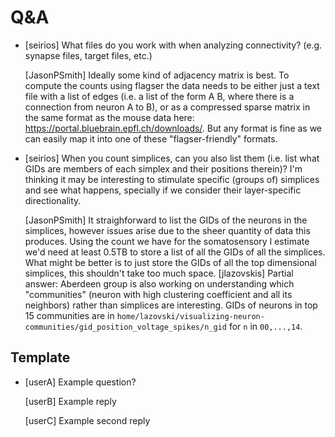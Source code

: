 # Q&A

+ [seirios] What files do you work with when analyzing connectivity? (e.g. synapse files, target files, etc.)

    [JasonPSmith] Ideally some kind of adjacency matrix is best. To compute the counts using flagser the data needs to be
    either just a text file with a list of edges (i.e. a list of the form A B, where there is a connection from neuron A to B), 
    or as a compressed sparse matrix in the same format as the mouse data here: https://portal.bluebrain.epfl.ch/downloads/. 
    But any format is fine as we can easily map it into one of these "flagser-friendly" formats.

+ [seirios] When you count simplices, can you also list them (i.e. list what GIDs are members of each simplex and their positions therein)? I'm thinking it may be interesting to stimulate specific (groups of) simplices and see what happens, specially if we consider their layer-specific directionality.

    [JasonPSmith] It straighforward to list the GIDs of the neurons in the simplices, however issues arise due to the sheer 
    quantity of data this produces. Using the count we have for the somatosensory I estimate we'd need at least 0.5TB to store
    a list of all the GIDs of all the simplices. What might be better is to just store the GIDs of all the top dimensional
    simplices, this shouldn't take too much space.
    [jlazovskis] Partial answer: Aberdeen group is also working on understanding which "communities" (neuron with high clustering coefficient and all its neighbors) rather than simplices are interesting. GIDs of neurons in top 15 communities are in <code>home/lazovski/visualizing-neuron-communities/gid_position_voltage_spikes/n_gid</code> for <code>n</code> in <code>00,...,14</code>.
   
    
## Template

+ [userA] Example question?

    [userB] Example reply
    
    [userC] Example second reply
